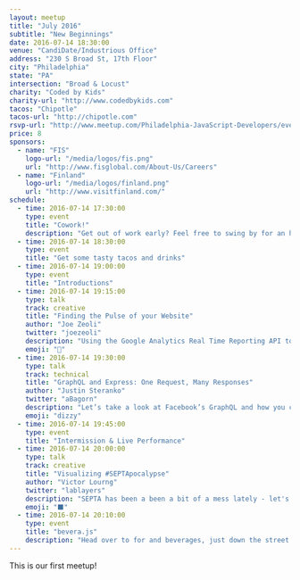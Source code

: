 ```yaml
---
layout: meetup
title: "July 2016"
subtitle: "New Beginnings"
date: 2016-07-14 18:30:00
venue: "CandiDate/Industrious Office"
address: "230 S Broad St, 17th Floor"
city: "Philadelphia"
state: "PA"
intersection: "Broad & Locust"
charity: "Coded by Kids"
charity-url: "http://www.codedbykids.com"
tacos: "Chipotle"
tacos-url: "http://chipotle.com"
rsvp-url: "http://www.meetup.com/Philadelphia-JavaScript-Developers/events/232424113/"
price: 8
sponsors:
  - name: "FIS"
    logo-url: "/media/logos/fis.png"
    url: "http://www.fisglobal.com/About-Us/Careers"
  - name: "Finland"
    logo-url: "/media/logos/finland.png"
    url: "http://www.visitfinland.com/"
schedule:
  - time: 2016-07-14 17:30:00
    type: event
    title: "Cowork!"
    description: "Get out of work early? Feel free to swing by for an hour of coworking."
  - time: 2016-07-14 18:30:00
    type: event
    title: "Get some tasty tacos and drinks"
  - time: 2016-07-14 19:00:00
    type: event
    title: "Introductions"
  - time: 2016-07-14 19:15:00
    type: talk
    track: creative
    title: "Finding the Pulse of your Website"
    author: "Joe Zeoli"
    twitter: "joezeoli"
    description: "Using the Google Analytics Real Time Reporting API to create a cool data visualization project that resembles an EKG."
    emoji: "💓"
  - time: 2016-07-14 19:30:00
    type: talk
    track: technical
    title: "GraphQL and Express: One Request, Many Responses"
    author: "Justin Steranko"
    twitter: "aBagorn"
    description: "Let’s take a look at Facebook’s GraphQL and how you can reduce your HTTP calls and tailor your content from the same endpoint!"
    emoji: "dizzy"
  - time: 2016-07-14 19:45:00
    type: event
    title: "Intermission & Live Performance"
  - time: 2016-07-14 20:00:00
    type: talk
    track: creative
    title: "Visualizing #SEPTApocalypse"
    author: "Victor Lourng"
    twitter: "lablayers"
    description: "SEPTA has been a been a bit of a mess lately - let's visualize that!"
    emoji: "⬛"
  - time: 2016-07-14 20:10:00
    type: event
    title: "bevera.js"
    description: "Head over to for and beverages, just down the street."
---
```


This is our first meetup!
